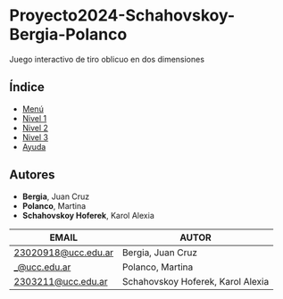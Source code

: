 # Proyecto2024-Schahovskoy-Bergia-Polanco
Juego interactivo de tiro oblicuo en dos dimensiones

## Índice
- [Menú]()
- [Nivel 1]()
- [Nivel 2]()
- [Nivel 3]()
- [Ayuda]()

## Autores
- **Bergia**, Juan Cruz
- **Polanco**, Martina
- **Schahovskoy Hoferek**, Karol Alexia

|EMAIL|AUTOR|
|-----|-----|
|23020918@ucc.edu.ar|Bergia, Juan Cruz|
|_@ucc.edu.ar|Polanco, Martina|
|2303211@ucc.edu.ar|Schahovskoy Hoferek, Karol Alexia|

